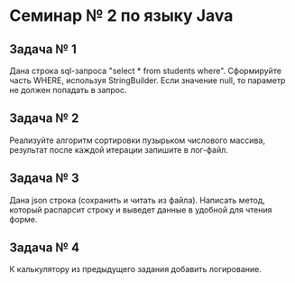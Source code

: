 # Семинар № 2 по языку Java
## Задача № 1

Дана строка sql-запроса "select * from students where". Сформируйте часть WHERE,
используя StringBuilder. Если значение null, то параметр не должен попадать в запрос.

## Задача № 2

Реализуйте алгоритм сортировки пузырьком числового массива, результат после
каждой итерации запишите в лог-файл.

## Задача № 3

Дана json строка (сохранить и читать из файла). Написать метод, который
распарсит строку и выведет данные в удобной для чтения форме. 

## Задача № 4

К калькулятору из предыдущего задания добавить логирование. 